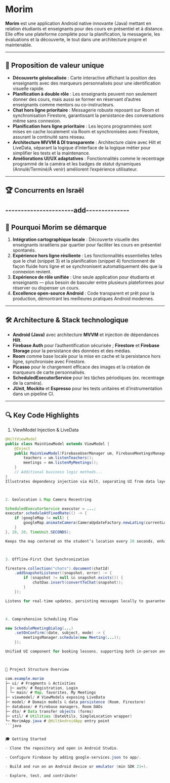 # Morim

**Morim** est une application Android native innovante (Java) mettant en relation étudiants et enseignants pour des cours en présentiel et à distance. Elle offre une plateforme complète pour la planification, la messagerie, les évaluations et la découverte, le tout dans une architecture propre et maintenable.

---

## 🚀 Proposition de valeur unique

- **Découverte géolocalisée** : Carte interactive affichant la position des enseignants avec des marqueurs personnalisés pour une identification visuelle rapide.  
- **Planification à double rôle** : Les enseignants peuvent non seulement donner des cours, mais aussi se former en réservant d’autres enseignants comme mentors ou co-instructeurs.  
- **Chat hors ligne prioritaire** : Messagerie robuste reposant sur Room et synchronisation Firestore, garantissant la persistance des conversations même sans connexion.  
- **Planification hors ligne prioritaire** : Les leçons programmées sont mises en cache localement via Room et synchronisées avec Firestore, assurant la continuité sans réseau.  
- **Architecture MVVM & DI transparente** : Architecture claire avec Hilt et LiveData, séparant la logique d’interface de la logique métier pour simplifier les tests et la maintenance.  
- **Améliorations UI/UX adaptatives** : Fonctionnalités comme le recentrage programmé de la caméra et les badges de statut dynamiques (Annulé/Terminé/À venir) améliorent l’expérience utilisateur.

---

## 🏆 Concurrents en Israël

----------------------add--------------
---

## 🌟 Pourquoi Morim se démarque

1. **Intégration cartographique locale** : Découverte visuelle des enseignants israéliens par quartier pour faciliter les cours en présentiel spontanés.  
2. **Expérience hors ligne résiliente** : Les fonctionnalités essentielles telles que le chat (snippet 3) et la planification (snippet 4) fonctionnent de façon fluide hors ligne et se synchronisent automatiquement dès que la connexion revient.  
3. **Expérience de rôle unifiée** : Une seule application pour étudiants et enseignants — plus besoin de basculer entre plusieurs plateformes pour réserver ou dispenser un cours.  
4. **Excellence open-source Android** : Code transparent et prêt pour la production, démontrant les meilleures pratiques Android modernes.

---

## 🛠️ Architecture & Stack technologique

- **Android (Java)** avec architecture **MVVM** et injection de dépendances **Hilt**.  
- **Firebase Auth** pour l’authentification sécurisée ; **Firestore** et **Firebase Storage** pour la persistance des données et des médias.  
- **Room** comme base locale pour la mise en cache et la persistance hors ligne, synchronisée avec Firestore.  
- **Picasso** pour le chargement efficace des images et la création de marqueurs de carte personnalisés.  
- **ScheduledExecutorService** pour les tâches périodiques (ex. recentrage de la caméra).  
- **JUnit**, **Mockito** et **Espresso** pour les tests unitaires et d’instrumentation dans un pipeline CI.

---

## 🔍 Key Code Highlights

1. ViewModel Injection & LiveData

```java
@HiltViewModel
public class MainViewModel extends ViewModel {
    @Inject
    public MainViewModel(FirebaseUserManager um, FirebaseMeetingsManager mm) {
        teachers = um.listenTeachers();
        meetings = mm.listenMyMeetings();
    }
    // Additional business logic methods...
}
Illustrates dependency injection via Hilt, separating UI from data layers. fileciteturn0file0



2. Geolocation & Map Camera Recentring

ScheduledExecutorService executor = ...;
executor.scheduleAtFixedRate(() -> {
    if (googleMap != null) {
        googleMap.animateCamera(CameraUpdateFactory.newLatLng(currentLocation));
    }
}, 20, 20, TimeUnit.SECONDS);

Keeps the map centered on the student’s location every 20 seconds, enhancing user experience. fileciteturn0file0



3. Offline-First Chat Synchronization

firestore.collection("chats").document(chatId)
    .addSnapshotListener((snapshot, error) -> {
        if (snapshot != null && snapshot.exists()) {
            chatDao.insert(convertToChat(snapshot));
        }
    });

Listens for real-time updates, persisting messages locally to guarantee offline access. fileciteturn0file0



4. Comprehensive Scheduling Flow

new ScheduleMeetingDialog(...)
    .setOnConfirm((date, subject, mode) -> {
        meetingsManager.schedule(new Meeting(...));
    });

Unified UI component for booking lessons, supporting both in-person and video modes.



📂 Project Structure Overview

com.example.morim
├─ ui/ # Fragments & Activities
│ ├─ auth/ # Registration, Login
│ └─ main/ # Map, favorites, My Meetings
├─ viewmodel/ # ViewModels exposing LiveData
├─ model/ # Domain models & data persistence (Room, Firestore)
├─ database/ # Firebase managers, Room DAOs
├─ dto/ # Data transfer objects (forms)
├─ util/ # Utilities (DateUtils, SimpleLocation wrapper)
└─ MorimApp.java # @HiltAndroidApp entry point
```java


🎓 Getting Started

- Clone the repository and open in Android Studio.

- Configure Firebase by adding google-services.json to app/.

- Build and run on an Android device or emulator (min SDK 21+).

- Explore, test, and contribute!

